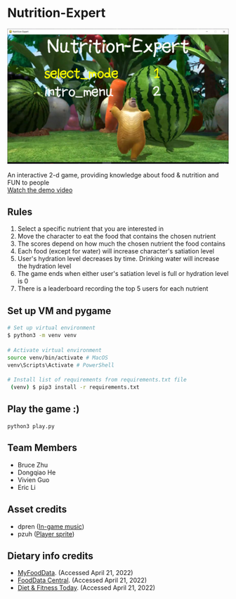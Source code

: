 # Nutrition-Expert
![cover image](Cover.png)

An interactive 2-d game, providing knowledge about food & nutrition and FUN to people <br>
[Watch the demo video](https://www.youtube.com/watch?v=1K1vJ4ttd60&ab_channel=BruceZhu)

## Rules
1. Select a specific nutrient that you are interested in
2. Move the character to eat the food that contains the chosen nutrient
3. The scores depend on how much the chosen nutrient the food contains 
4. Each food (except for water) will increase character's satiation level
5. User's hydration level decreases by time. Drinking water will increase the hydration level
6. The game ends when either user's satiation level is full or hydration level is 0
7. There is a leaderboard recording the top 5 users for each nutrient 

## Set up VM and pygame
```sh
# Set up virtual environment
$ python3 -m venv venv

# Activate virtual environment
source venv/bin/activate # MacOS
venv\Scripts\Activate # PowerShell

# Install list of requirements from requirements.txt file
 (venv) $ pip3 install -r requirements.txt
```
## Play the game :)
```
python3 play.py
```

## Team Members
- Bruce Zhu
- Dongqiao He
- Vivien Guo
- Eric Li

## Asset credits
- dpren ([In-game music](https://freesound.org/people/dpren/sounds/320685/))
- pzuh ([Player sprite](https://pzuh.itch.io/the-boy-free-sprites))

## Dietary info credits
- [MyFoodData](https://www.myfooddata.com/). (Accessed April 21, 2022)
- [FoodData Central](https://fdc.nal.usda.gov/). (Accessed April 21, 2022)
- [Diet & Fitness Today](http://www.dietandfitnesstoday.com/). (Accessed April 21, 2022)
